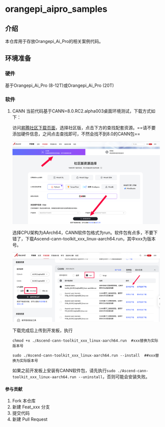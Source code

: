 # orangepi_aipro_samples

## 介绍
本仓库用于存放Orangepi_Ai_Pro的相关案例代码。

## 环境准备
### 硬件
基于Orangepi_Ai_Pro (8-12T)或Orangepi_Ai_Pro (20T)

### 软件

1. CANN
当前代码基于CANN=8.0.RC2.alpha003桌面环境测试，下载方式如下：

    访问[昇腾社区下载页面](https://www.hiascend.com/developer/download)，选择社区版，点击下方的查找配套资源。==请不要添加硬件信息，之间点击查找即可，不然会找不到8.0的CANN包==

    ![download_cann](./doc/images/dowmload_cann.png)

    选择CPU架构为AArch64，CANN软件包格式为run。软件包有点多，不要下错了，下载Ascend-cann-toolkit_xxx_linux-aarch64.run，其中xxx为版本号。

    ![download_cann1](./doc/images/dowmload_cann1.png)

    下载完成后上传到开发板，执行

    `chmod +x ./Ascend-cann-toolkit_xxx_linux-aarch64.run  #xxx替换为实际版本号`

    `sudo ./Ascend-cann-toolkit_xxx_linux-aarch64.run --install  ##xxx替换为实际版本号`

    如果之前开发板上安装有CANN软件包，请先执行`sudo ./Ascend-cann-toolkit_xxx_linux-aarch64.run --uninstall`，否则可能会安装失败。

#### 参与贡献

1.  Fork 本仓库
2.  新建 Feat_xxx 分支
3.  提交代码
4.  新建 Pull Request
